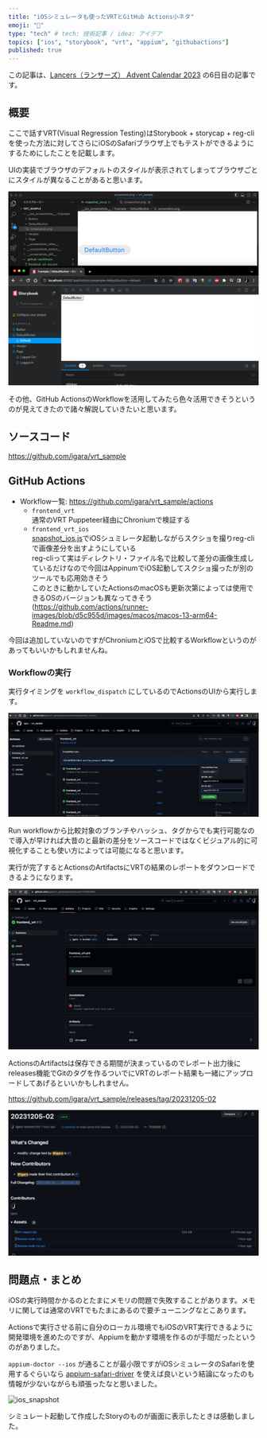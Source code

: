 ```yaml
---
title: "iOSシミュレータも使ったVRTとGitHub Actions小ネタ"
emoji: "🍎"
type: "tech" # tech: 技術記事 / idea: アイデア
topics: ["ios", "storybook", "vrt", "appium", "githubactions"]
published: true
---
```


この記事は、[Lancers（ランサーズ） Advent Calendar 2023](https://qiita.com/advent-calendar/2023/lancers) の6日目の記事です。

## 概要

ここで話すVRT(Visual Regression Testing)はStorybook + storycap + reg-cliを使った方法に対してさらにiOSのSafariブラウザ上でもテストができるようにするためにしたことを記載します。

UIの実装でブラウザのデフォルトのスタイルが表示されてしまってブラウザごとにスタイルが異なることがあると思います。

![ios_vrt_result](/images/ios_sim_vrt/ios_vrt_result.png)

その他、GitHub ActionsのWorkflowを活用してみたら色々活用できそうというのが見えてきたので諸々解説していきたいと思います。

## ソースコード

https://github.com/igara/vrt_sample

## GitHub Actions

- Workflow一覧: https://github.com/igara/vrt_sample/actions
  - `frontend_vrt`  
    通常のVRT Puppeteer経由にChroniumで検証する
  - `frontend_vrt_ios`  
    [snapshot_ios.js](https://github.com/igara/vrt_sample/blob/main/snapshot_ios.js)でiOSシュミレータ起動しながらスクショを撮りreg-cliで画像差分を出すようにしている  
    reg-cliって実はディレクトリ・ファイル名で比較して差分の画像生成しているだけなので今回はAppinumでiOS起動してスクショ撮ったが別のツールでも応用効きそう  
    このときに動かしていたActionsのmacOSも更新次第によっては使用できるOSのバージョンも異なってきそう(https://github.com/actions/runner-images/blob/d5c955d/images/macos/macos-13-arm64-Readme.md)

今回は追加していないのですがChroniumとiOSで比較するWorkflowというのがあってもいいかもしれませんね。

### Workflowの実行

実行タイミングを `workflow_dispatch` にしているのでActionsのUIから実行します。

![workflow_dispatch](/images/ios_sim_vrt/workflow_dispatch.png)

Run workflowから比較対象のブランチやハッシュ、タグからでも実行可能なので導入が早ければ大昔のと最新の差分をソースコードではなくビジュアル的に可視化することも使い方によっては可能になると思います。

実行が完了するとActionsのArtifactsにVRTの結果のレポートをダウンロードできるようになります。

![artifacts](/images/ios_sim_vrt/artifacts.png)

ActionsのArtifactsは保存できる期間が決まっているのでレポート出力後にreleases機能でGitのタグを作るついでにVRTのレポート結果も一緒にアップロードしてあげるといいかもしれません。

https://github.com/igara/vrt_sample/releases/tag/20231205-02

![releases](/images/ios_sim_vrt/releases.png)

## 問題点・まとめ

iOSの実行時間かかるのとたまにメモリの問題で失敗することがあります。メモリに関しては通常のVRTでもたまにあるので要チューニングなとこあります。

Actionsで実行させる前に自分のローカル環境でもiOSのVRT実行できるように開発環境を進めたのですが、Appiumを動かす環境を作るのが手間だったというのがありました。

`appium-doctor --ios` が通ることが最小限ですがiOSシミュレータのSafariを使用するぐらいなら [appium-safari-driver](https://github.com/appium/appium-safari-driver) を使えば良いという結論になったのも情報が少ないながらも頑張ったなと思いました。

![ios_snapshot](/images/ios_sim_vrt/ios_snapshot.gif)

シミュレート起動して作成したStoryのものが画面に表示したときは感動しました。

